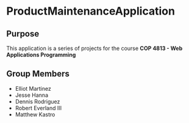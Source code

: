 # ProductMaintenanceApplication

## Purpose
This application is a series of projects for the course **COP 4813 - Web Applications Programming**

## Group Members

- Elliot Martinez
- Jesse Hanna
- Dennis Rodriguez
- Robert Everland III
- Matthew Kastro
